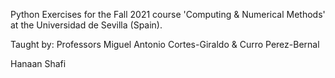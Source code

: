 Python Exercises for the Fall 2021 course 'Computing & Numerical Methods' at the Universidad de Sevilla (Spain).

Taught by: Professors Miguel Antonio Cortes-Giraldo & Curro Perez-Bernal 

Hanaan Shafi

